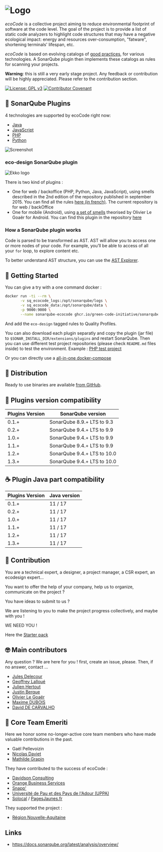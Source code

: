 ![Logo](docs/resources/logo-large.png)
======================================

_ecoCode_ is a collective project aiming to reduce environmental footprint of software at the code level. The goal of
the project is to provide a list of static code analyzers to highlight code structures that may have a negative
ecological impact: energy and resources over-consumption, "fatware", shortening terminals' lifespan, etc.

_ecoCode_ is based on evolving catalogs of [good practices](docs/rules), for various technologies. A SonarQube plugin
then implements these catalogs as rules for scanning your projects.

**Warning**: this is still a very early stage project. Any feedback or contribution will be highly appreciated. Please
refer to the contribution section.

[![License: GPL v3](https://img.shields.io/badge/License-GPLv3-blue.svg)](https://www.gnu.org/licenses/gpl-3.0)
[![Contributor Covenant](https://img.shields.io/badge/Contributor%20Covenant-2.1-4baaaa.svg)](https://github.com/green-code-initiative/ecoCode-common/blob/main/doc/CODE_OF_CONDUCT.md)

🌿 SonarQube Plugins
-------------------

4 technologies are supported by ecoCode right now:

- [Java](java-plugin/)
- [JavaScript](https://github.com/green-code-initiative/ecoCode-javascript)
- [PHP](php-plugin/)
- [Python](https://github.com/green-code-initiative/ecoCode-python)

![Screenshot](docs/resources/screenshot.PNG)

### eco-design SonarQube plugin

![Ekko logo](docs/resources/5ekko.png)

There is two kind of plugins :

- One for web / backoffice (PHP, Python, Java, JavaScript), using smells described in the 2nd edition of the repository
  published in september 2015.
  You can find all the
  rules [here (in french)](https://docs.google.com/spreadsheets/d/1nujR4EnajnR0NSXjvBW3GytOopDyTfvl3eTk2XGLh5Y/edit#gid=1386834576).
  The current repository is for web / backOffice
- One for mobile (Android), using [a set of smells](https://olegoaer.perso.univ-pau.fr/android-energy-smells/) theorised
  by Olivier Le Goaër for Android.
  You can find this plugin in the repository [here](https://github.com/green-code-initiative/ecocode-mobile)

### How a SonarQube plugin works

Code is parsed to be transformed as AST. AST will allow you to access one or more nodes of your code.
For example, you’ll be able to access of all your `for` loop, to explore content etc.

To better understand AST structure, you can use the [AST Explorer](https://astexplorer.net/).

🚀 Getting Started
------------------

You can give a try with a one command docker :

```sh
docker run -ti --rm \
       -v sq_ecocode_logs:/opt/sonarqube/logs \
       -v sq_ecocode_data:/opt/sonarqube/data \
       -p 9000:9000 \
       --name sonarqube-ecocode ghcr.io/green-code-initiative/sonarqube-ecocode:latest
```

And add the `eco-design` tagged rules to Quality Profiles.

You can also download each plugin separatly and copy the plugin (jar file) to `$SONAR_INSTALL_DIR/extensions/plugins` and restart SonarQube.
Then you can use different test project repositories (please check `README.md` files inside) to test the environment. Example : [PHP test project](https://github.com/green-code-initiative/ecoCode-php-test-project)

Or you can directly use a [all-in-one docker-compose](INSTALL.md)

🛒 Distribution
------------------

Ready to use binaries are available [from GitHub](https://github.com/green-code-initiative/ecoCode/releases).

🧩 Plugins version compatibility
------------------

| Plugins Version  | SonarQube version           |
|------------------|-----------------------------|
| 0.1.+            | SonarQube 8.9.+ LTS to 9.3  |
| 0.2.+            | SonarQube 9.4.+ LTS to 9.9  |
| 1.0.+            | SonarQube 9.4.+ LTS to 9.9  |
| 1.1.+            | SonarQube 9.4.+ LTS to 9.9  |
| 1.2.+            | SonarQube 9.4.+ LTS to 10.0 |
| 1.3.+            | SonarQube 9.4.+ LTS to 10.0 |

☕ Plugin Java part compatibility
------------------

| Plugins Version  | Java version |
|------------------|--------------|
| 0.1.+            | 11 / 17      |
| 0.2.+            | 11 / 17      |
| 1.0.+            | 11 / 17      |
| 1.1.+            | 11 / 17      |
| 1.2.+            | 11 / 17      |
| 1.3.+            | 11 / 17      |

🤝 Contribution
---------------

You are a technical expert, a designer, a project manager, a CSR expert, an ecodesign expert...

You want to offer the help of your company, help us to organize, communicate on the project ?

You have ideas to submit to us ?

We are listening to you to make the project progress collectively, and maybe with you !

WE NEED YOU !

Here the [Starter pack](https://github.com/green-code-initiative/ecoCode-common/blob/main/doc/starter-pack.md)

🤓 Main contributors
--------------------

Any question ? We are here for you !
first, create an issue, please.
Then, if no answer, contact ...

- [Jules Delecour](https://www.linkedin.com/in/jules-delecour-498680118/)
- [Geoffrey Lalloué](https://github.com/glalloue)
- [Julien Hertout](https://www.linkedin.com/in/julien-hertout-b1175449/)
- [Justin Berque](https://www.linkedin.com/in/justin-berque-444412140)
- [Olivier Le Goaër](https://olegoaer.perso.univ-pau.fr)
- [Maxime DUBOIS](https://www.linkedin.com/in/maxime-dubois-%F0%9F%8C%B1-649a3a3/)
- [David DE CARVALHO](https://www.linkedin.com/in/david%E2%80%8E-de-carvalho-8b395284/)

🧐 Core Team Emeriti
--------------------

Here we honor some no-longer-active core team members who have made valuable contributions in the past.

- Gaël Pellevoizin
- [Nicolas Daviet](https://github.com/NicolasDaviet)
- [Mathilde Grapin](https://github.com/fkotd)

They have contributed to the success of ecoCode :

- [Davidson Consulting](https://www.davidson.fr/)
- [Orange Business Services](https://www.orange-business.com/)
- [Snapp'](https://www.snapp.fr/)
- [Université de Pau et des Pays de l'Adour (UPPA)](https://www.univ-pau.fr/)
- [Solocal](https://www.solocal.com/) / [PagesJaunes.fr](https://www.pagesjaunes.fr/)

They supported the project :

- [Région Nouvelle-Aquitaine](https://www.nouvelle-aquitaine.fr/)

Links
-----

- https://docs.sonarqube.org/latest/analysis/overview/
